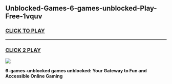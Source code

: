 
## Unblocked-Games-6-games-unblocked-Play-Free-1vquv
<h3>
<a href="https://premium76.site?title=6-games-unblocked&ref=10A">CLICK TO PLAY</a></h3>
<hr>

<h3>
<a href="https://premium76.site?title=6-games-unblocked&ref=10A">CLICK 2 PLAY</a>
  
</h3>

<a href="https://premium76.site?title=6-games-unblocked&ref=10A"><img src="https://clearcache.store/games.png"></a>


**6-games-unblocked games unblocked: Your Gateway to Fun and Accessible Online Gaming**

